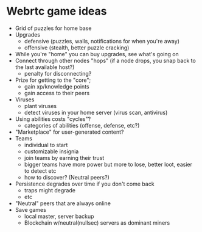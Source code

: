 # Webrtc game ideas

* Grid of puzzles for home base
* Upgrades
  - defensive (puzzles, walls, notifications for when you're away)
  - offensive (stealth, better puzzle cracking)
* While you're "home" you can buy upgrades, see what's going on
* Connect through other nodes "hops" (if a node drops, you snap back to the last available host?)
  - penalty for disconnecting?
* Prize for getting to the "core";
  - gain xp/knowledge points
  - gain access to their peers
* Viruses
  - plant viruses
  - detect viruses in your home server (virus scan, antivirus)
* Using abilities costs "cycles"?
  - categories of abilities (offense, defense, etc?)
* "Marketplace" for user-generated content?
* Teams
  - individual to start
  - customizable insignia
  - join teams by earning their trust
  - bigger teams have more power but more to lose, better loot, easier to detect etc
  - how to discover? (Neutral peers?)
* Persistence degrades over time if you don't come back
  - traps might degrade
  - etc
* "Neutral" peers that are always online
* Save games
  - local master, server backup
  - Blockchain w/neutral(nullsec) servers as dominant miners
